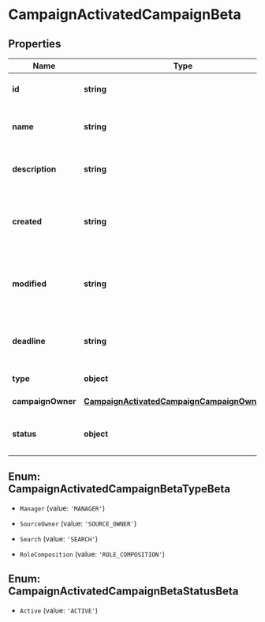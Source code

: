 # CampaignActivatedCampaignBeta

## Properties

Name | Type | Description | Notes
------------ | ------------- | ------------- | -------------
**id** | **string** | Unique ID for the campaign. | [default to undefined]
**name** | **string** | The human friendly name of the campaign. | [default to undefined]
**description** | **string** | Extended description of the campaign. | [default to undefined]
**created** | **string** | The date and time the campaign was created. | [default to undefined]
**modified** | **string** | The date and time the campaign was last modified. | [optional] [default to undefined]
**deadline** | **string** | The date and time the campaign is due. | [default to undefined]
**type** | **object** | The type of campaign. | [default to undefined]
**campaignOwner** | [**CampaignActivatedCampaignCampaignOwnerBeta**](CampaignActivatedCampaignCampaignOwnerBeta.md) |  | [default to undefined]
**status** | **object** | The current status of the campaign. | [default to undefined]



## Enum: CampaignActivatedCampaignBetaTypeBeta


* `Manager` (value: `'MANAGER'`)

* `SourceOwner` (value: `'SOURCE_OWNER'`)

* `Search` (value: `'SEARCH'`)

* `RoleComposition` (value: `'ROLE_COMPOSITION'`)





## Enum: CampaignActivatedCampaignBetaStatusBeta


* `Active` (value: `'ACTIVE'`)



